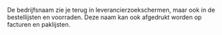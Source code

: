 De bedrijfsnaam zie je terug in leverancierzoekschermen, maar ook in de bestellijsten en voorraden.
Deze naam kan ook afgedrukt worden op facturen en paklijsten.
